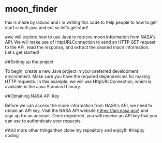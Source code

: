 # moon_finder
this is made by lazuno and i m writing this code to help people to how to get start ai with java and ect so let's get start!

#we will explore how to use Java to retrieve moon information from NASA's API. We will make use of HttpURLConnection to send an HTTP GET request to the API, read the response, and extract the desired moon information. Let's get started!

##Setting up the project

To begin, create a new Java project in your preferred development environment. Make sure you have the required dependencies for making HTTP requests. In this example, we will use HttpURLConnection, which is available in the Java Standard Library.

##Obtaining NASA API Key

Before we can access the moon information from NASA's API, we need to obtain an API key. Visit the NASA API website (https://api.nasa.gov) and sign up for an account. Once registered, you will receive an API key that you can use to authenticate your requests.

#And more other things then clone my repository and enjoy!!! 
#Happy coding 


